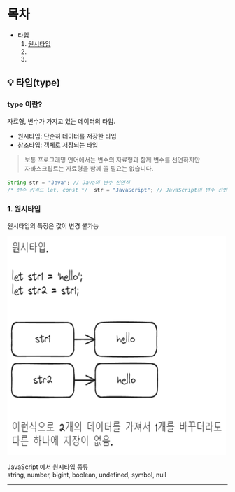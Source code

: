 # 목차
- [타입](#타입)
  1. [원시타입](#원시타입)
  2. [](#)
  3. [](#)


## 💡 타입(type)
<a id="타입"></a>

### type 이란?

자료형, 변수가 가지고 있는 데이터의 타입.   

- 원시타입: 단순히 데이터를 저장한 타입
- 참조타입: 객체로 저장되는 타입

> 보통 프로그래밍 언어에서는 변수의 자료형과 함께 변수를 선언하지만   
> 자바스크립트는 자료형을 함께 쓸 필요는 없습니다.
> 

```javascript
String str = "Java"; // Java의 변수 선언식
/* 변수 키워드 let, const */  str = "JavaScript"; // JavaScript의 변수 선언
```

### 1. 원시타입
<a id="원시타입"></a>

원시타입의 특징은 값이 변경 불가능

<img src="img/day9/원시타입.png" width="500" height="500" alt="원시타입에 대한 정리">


JavaScript 에서 원시타입 종류   
string, number, bigint, boolean, undefined, symbol, null




--------------------------------------
